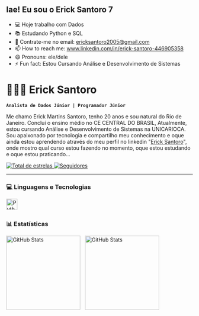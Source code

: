 ## Iae! Eu sou o Erick Santoro 7

- 💻 Hoje trabalho com Dados
- 📚 Estudando Python e SQL 
- 💼 Contrate-me no email: ericksantoro2005@gmail.com
- 📫 How to reach me: www.linkedin.com/in/erick-santoro-446905358
- 😄 Pronouns: ele/dele
- ⚡ Fun fact: Estou Cursando Análise e Desenvolvimento de Sistemas

 # 👩🏻‍💻 Erick Santoro

**`Analista de Dados Júnior | Programador Júnior`**

Me chamo Erick Martins Santoro, tenho 20 anos e sou natural do Rio de Janeiro. Concluí o ensino médio no CE CENTRAL DO BRASIL,  Atualmente, estou cursando Análise e Desenvolvimento de Sistemas na UNICARIOCA. Sou apaixonado por tecnologia e compartilho meu conhecimento e oque ainda estou aprendendo através do meu perfil no linkedin "[Erick Santoro](www.linkedin.com/in/erick-santoro-446905358)", onde mostro qual curso estou fazendo no momento, oque estou estudando e oque estou praticando...

</p>
    </a> 
    <a href="https://github.com/ErickSantoro7?tab=repositories&sort=stargazers">
        <img 
            alt="Total de estrelas" 
            title="Total de estrelas GitHub" 
            src="https://custom-icon-badges.demolab.com/github/stars/ErickSantoro7?color=55960c&style=for-the-badge&labelColor=488207&logo=star&label=estrelas"
        />
    </a>
    <a href="https://github.com/ErickSantoro7?tab=followers">
        <img 
            alt="Seguidores" 
            title="Me siga no GitHub" 
            src="https://custom-icon-badges.demolab.com/github/followers/ErickSantoro7?color=236ad3&labelColor=1155ba&style=for-the-badge&logo=github&label=Seguidores&logoColor=white"
        />
    </a>
</p>

---

###  💻 Linguagens e Tecnologias

<img 
    align="left" 
    alt="Python" 
    title="Python"
    width="30px" 
    style="padding-right: 10px;" 
    src="https://cdn.jsdelivr.net/gh/devicons/devicon@latest/icons/python/python-original.svg" 
/>

<br/>
<br/>

### 📊 Estatísticas

<p>
  <img 
    align="left" 
    alt="GitHub Stats" 
    height="200" 
    style="padding-right: 10px;" 
    src="https://github-readme-stats.vercel.app/api?username=Larissakich&show_icons=true&theme=tokyonight&include_all_commits=true&locale=pt-br" 
  />

<img 
      align="left" 
      alt="GitHub Stats" 
      height="200" 
      src="https://github-readme-stats.vercel.app/api/top-langs/?username=larissakich&theme=tokyonight&layout=compact&custom_title=Tecnologias&langs_count=9" 
  />

</p>

